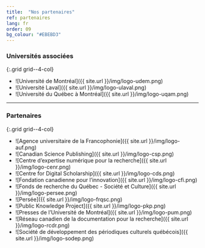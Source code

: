 ```yaml
---
title:  "Nos partenaires"
ref: partenaires
lang: fr
order: 09
bg_colour: "#EBEBD3"
---
```


### Universités associées

{:.grid grid--4-col}
- ![Université de Montréal]({{ site.url }}/img/logo-udem.png)
- ![Université Laval]({{ site.url }}/img/logo-ulaval.png)
- ![Université du Québec à Montréal]({{ site.url }}/img/logo-uqam.png)

---

### Partenaires

{:.grid grid--4-col}
- ![Agence universitaire de la Francophonie]({{ site.url }}/img/logo-auf.png)
- ![Canadian Science Publishing]({{ site.url }}/img/logo-csp.png)
- ![Centre d’expertise numérique pour la recherche]({{ site.url }}/img/logo-cenr.png)
- ![Centre for Digital Scholarship]({{ site.url }}/img/logo-cds.png)
- ![Fondation canadienne pour l’innovation]({{ site.url }}/img/logo-cfi.png)
- ![Fonds de recherche du Québec - Société et Culture]({{ site.url }}/img/logo-persee.png)
- ![Persée]({{ site.url }}/img/logo-frqsc.png)
- ![Public Knowledge Project]({{ site.url }}/img/logo-pkp.png)
- ![Presses de l’Université de Montréal]({{ site.url }}/img/logo-pum.png)
- ![Réseau canadien de la documentation pour la recherche]({{ site.url }}/img/logo-rcdr.png)
- ![Société de développement des périodiques culturels québécois]({{ site.url }}/img/logo-sodep.png)
